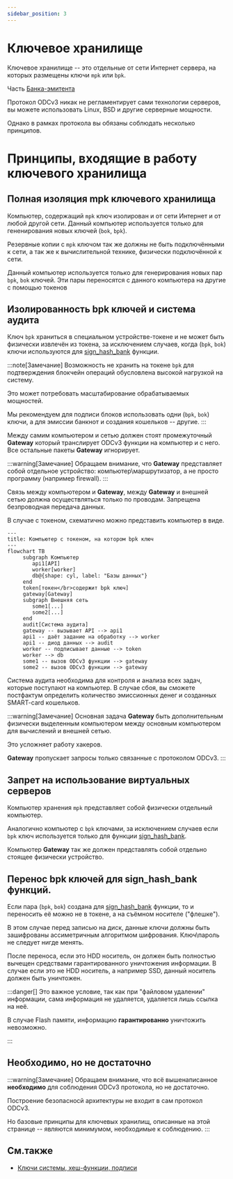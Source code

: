 ```yaml
---
sidebar_position: 3
---
```

# Ключевое хранилище

Ключевое хранилище -- это отдельные 
от сети Интернет сервера, 
на которых размещены 
ключи `mpk` или `bpk`.

Часть [Банка-эмитента](index.md)

Протокол ODCv3 никак не регламентирует
сами технологии серверов,
вы можете использовать
Linux, BSD и другие серверные мощности.

Однако в рамках протокола
вы обязаны соблюдать несколько принципов.

# Принципы, входящие в работу ключевого хранилища

## Полная изоляция mpk ключевого хранилища

Компьютер, 
содержащий `mpk` ключ изолирован и от  сети Интернет и от любой другой сети. Данный компьютер используется только для гененирования новых ключей (`bok`, `bpk`).

Резервные копии с `mpk` ключом так же должны не быть подключёнными к сети,
а так же к вычислительной технике, физически подключённой к сети.

Данный компьютер используется
только для генерирования новых пар `bpk`, `bok` ключей.
Эти пары переносятся с данного компьютера на другие 
с помощью токенов 

## Изолированность bpk ключей и система аудита

Ключ `bpk`
храниться в специальном устройстве-токене
и не может быть физически извлечён из токена,
за исключением случаев,
когда (`bpk`, `bok`) 
ключи используются для 
[sign_hash_bank](../../functions/sign-hash-bank.md)
функции.

:::note[Замечание]
Возможность не хранить на токене `bpk`
для подтверждения блокчейн операций
обусловлена высокой нагрузкой на систему.

Это может потребовать масштабирование
обрабатываемых мощностей.

Мы рекомендуем для подписи блоков использовать одни
(`bpk`, `bok`) ключи,
а для эмиссии банкнот и создания кошельков -- другие.
:::

Между самим компьютером
и сетью должен стоят промежуточный
**Gateway** который транслирует
ODCv3 функции на компьютер и с него.
Все остальные пакеты **Gateway**
игнорирует.

:::warning[Замечание]
Обращаем внимание, что
**Gateway**
представляет собой отдельное устройство:
компьютер\маршрутизатор,
а не просто программу (например firewall). 
:::

Связь между компьютером и **Gateway**,
между **Gateway** и внешней сетью
должна осуществляться только по проводам.
Запрещена безпроводная передача данных.

В случае с токеном,
схематично можно представить компьютер в виде.

```mermaid
---
title: Компьютер с токеном, на котором bpk ключ  
---
flowchart TB
     subgraph Компьютер
        api1[API]
        worker[worker]
        db@{shape: cyl, label: "Базы данных"}
     end
     token[токен</br>содержит bpk ключ]
     gateway[Gateway]
     subgraph Внешняя сеть
        some1[...]
        some2[...]
     end
     audit[Система аудита]
     gateway -- вызывает API --> api1
     api1 -- даёт задание на обработку --> worker
     api1 -- диод данных --> audit
     worker -- подписывает данные --> token
     worker --> db
     some1 -- вызов ODCv3 функции --> gateway
     some2 -- вызов ODCv3 функции --> gateway
```

Система аудита необходима для контроля и анализа
всех задач, которые поступают на компьютер.
В случае сбоя, вы сможете постфактум определить
количество эмиссионных денег и созданных
SMART-card кошельков.

:::warning[Замечание]
Основная задача **Gateway** быть дополнительным
физически выделенным компьютером
между основным компьютером для вычислений
и внешней сетью.

Это усложняет работу хакеров.

**Gateway** пропускает
запросы только связанные с протоколом ODCv3.
:::


## Запрет на использование виртуальных серверов

Компьютер хранения `mpk` представляет собой 
физически отдельный компьютер.

Аналогично компьютер с `bpk`
ключами, за исключением случаев
если `bpk` ключ используется только для 
функции [sign_hash_bank](../../functions/sign-hash-bank.md).

Компьютер **Gateway**
так же должен представлять собой отдельно стоящее физически устройство.

## Перенос bpk ключей для sign_hash_bank функций.

Если пара (`bpk`, `bok`)
создана для [sign_hash_bank](../../functions/sign-hash-bank.md)
функции,
то и переносить её можно не в токене, 
а на съёмном носителе ("флешке").

В этом случае перед записью на диск, 
данные ключи должны быть зашифрованы 
ассиметричным алгоритмом шифрования.
Ключ\пароль не следует нигде менять.

После переноса, 
если это HDD носитель, 
он должен быть полностью вычещен 
средствами гарантированного уничтожения информации.
В случае если это не HDD носитель,
а например SSD, данный носитель должен быть уничтожен. 

:::danger[]
Это важное условие, 
так как при "файловом удалении" 
информации, сама информация не удаляется,
удаляется лишь ссылка на неё.

В случае Flash памяти, информацию 
**гарантированно** уничтожить невозможно.

:::

## Необходимо, но не достаточно

:::warning[Замечание]
Обращаем внимание, 
что всё вышенаписанное 
**необходимо** для соблюдения ODCv3 протокола,
но не достаточно.

Построение безопасносй архитектуры 
не входит в сам протокол ODCv3. 

Но базовые принципы для ключевых хранилищ,
описанные на этой странице -- являются минимумом, 
необходимые к соблюдению.
:::


## См.также

* [Ключи системы, хеш-функции, подписи](../../information-security/keys.md)
